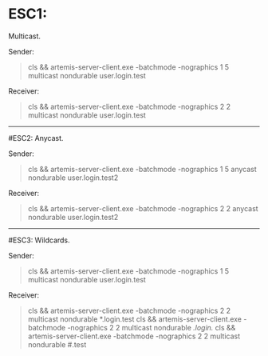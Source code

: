 # ESC1:
Multicast.

Sender:
> cls && artemis-server-client.exe -batchmode -nographics 1 5 multicast nondurable user.login.test

Receiver:
> cls && artemis-server-client.exe -batchmode -nographics 2 2 multicast nondurable user.login.test

------------------------------------------------------------------------------

#ESC2:
Anycast.

Sender:
> cls && artemis-server-client.exe -batchmode -nographics 1 5 anycast nondurable user.login.test2


Receiver:
> cls && artemis-server-client.exe -batchmode -nographics 2 2 anycast nondurable user.login.test2

------------------------------------------------------------------------------

#ESC3:
Wildcards.

Sender:
> cls && artemis-server-client.exe -batchmode -nographics 1 5 multicast nondurable user.login.test

Receiver:
> cls && artemis-server-client.exe -batchmode -nographics 2 2 multicast nondurable *.login.test
> cls && artemis-server-client.exe -batchmode -nographics 2 2 multicast nondurable *.login.*
> cls && artemis-server-client.exe -batchmode -nographics 2 2 multicast nondurable #.test

